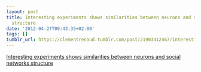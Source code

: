 ```yaml
---
layout: post
title: Interesting experiments shows similarities between neurons and social networks
  structure
date: '2012-04-27T09:43:35+02:00'
tags: []
tumblr_url: https://clementrenaud.tumblr.com/post/21903412467/interesting-experiments-shows-similarities-between
---
```

[Interesting experiments shows similarities between neurons and social networks structure](http://www.kurzweilai.net/a-statistical-model-of-the-network-of-connections-between-brain-regions?utm_source=KurzweilAI+Weekly+Newsletter&utm_campaign=f9c52da6ba-UA-946742-1&utm_medium=email)  
